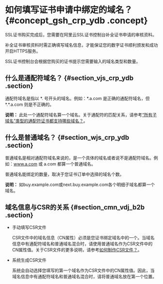 # 如何填写证书申请中绑定的域名？ {#concept_gsh_crp_ydb .concept}

SSL证书购买完成后，您需要在阿里云SSL证书控制台补全证书申请的审核资料。

补全证书审核资料时需正确填写域名信息，才能保证您的数字证书顺利颁发和成功开启HTTPS服务。

SSL证书控制台会根据您购买的证书提示您需要输入的域名类型和数量。

## 什么是通配符域名？ {#section_vjs_crp_ydb .section}

通配符域名是指以 \*. 号开头的域名。例如：\*.a.com 是正确的通配符域名，但 \*.\*.a.com 则是不正确的。

**说明：** 此处一个通配符域名算一个域名。关于通配符的匹配关系，请参考[“所有子域名”类型的通配符证书都支持哪些域名？](intl.zh-CN/常见问题/常见问题/“所有子域名”类型的通配符证书都支持哪些域名？.md#)。

## 什么是普通域名？ {#section_wjs_crp_ydb .section}

普通域名是相对通配符域名来说的，是一个具体的域名或者说不是通配符域名。例如：www.a.com 或 a.com 都算一个普通域名。

普通域名能绑定的数量，取决于您证书订单中选择的域名个数。

**说明：** 如buy.example.com或next.buy.example.com各个明细子域名都算一个域名。

## 域名信息与CSR的关系 {#section_cmn_vdj_b2b .section}

-   手动填写CSR文件

    CSR文件中的域名信息（CN属性）必须是您证书绑定域名中的一个。当域名信息中有通配符域名和普通域名混合时，请使用普通域名作为CSR文件中的CN属性值。关于CSR文件的更多说明，请参考[如何制作CSR文件？](intl.zh-CN/常见问题/常见问题/如何制作CSR文件？.md#)。

-   系统生成CSR文件

    系统会自动选择您填写的第一个域名作为CSR文件中的CN属性值。因此，当域名信息中有通配符域名和普通域名混合时，请将普通域名放在第一个位置。


